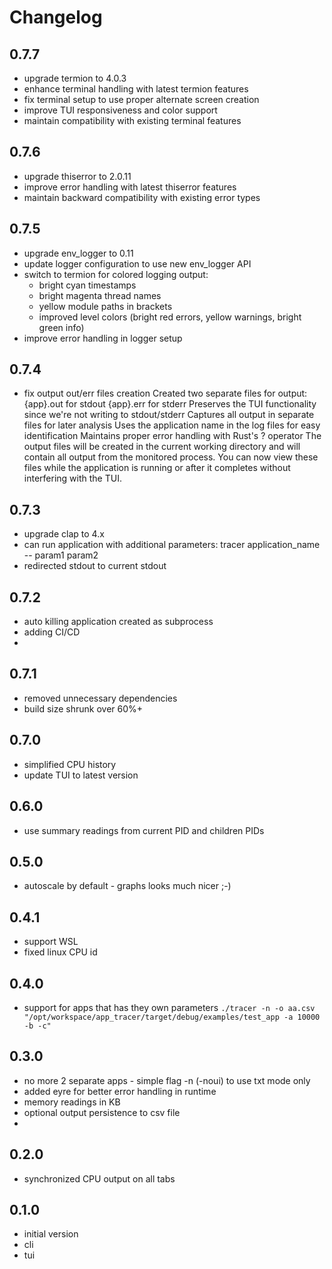 # Changelog

## 0.7.7
- upgrade termion to 4.0.3
- enhance terminal handling with latest termion features
- fix terminal setup to use proper alternate screen creation
- improve TUI responsiveness and color support
- maintain compatibility with existing terminal features

## 0.7.6
- upgrade thiserror to 2.0.11
- improve error handling with latest thiserror features
- maintain backward compatibility with existing error types

## 0.7.5
- upgrade env_logger to 0.11
- update logger configuration to use new env_logger API
- switch to termion for colored logging output:
  - bright cyan timestamps
  - bright magenta thread names
  - yellow module paths in brackets
  - improved level colors (bright red errors, yellow warnings, bright green info)
- improve error handling in logger setup

## 0.7.4
- fix output out/err files creation
Created two separate files for output:
{app}.out for stdout
{app}.err for stderr
Preserves the TUI functionality since we're not writing to stdout/stderr
Captures all output in separate files for later analysis
Uses the application name in the log files for easy identification
Maintains proper error handling with Rust's ? operator
The output files will be created in the current working directory and will contain all output from the monitored process. You can now view these files while the application is running or after it completes without interfering with the TUI.

## 0.7.3
- upgrade clap to 4.x 
- can run application with additional parameters: tracer application_name -- param1 param2
- redirected stdout to current stdout

## 0.7.2
- auto killing application created as subprocess
- adding CI/CD
- 
## 0.7.1
- removed unnecessary dependencies
- build size shrunk over 60%+

## 0.7.0
- simplified CPU history
- update TUI to latest version

## 0.6.0
- use summary readings from current PID and children PIDs

## 0.5.0
- autoscale by default - graphs looks much nicer ;-)

## 0.4.1
- support WSL
- fixed linux CPU id 

## 0.4.0
- support for apps that has they own parameters 
```./tracer -n -o aa.csv "/opt/workspace/app_tracer/target/debug/examples/test_app -a 10000 -b -c"```

## 0.3.0 
- no more 2 separate apps - simple flag -n (-noui) to use txt mode only
- added eyre for better error handling in runtime
- memory readings in KB
- optional output persistence to csv file
- 
## 0.2.0
- synchronized CPU output on all tabs

## 0.1.0
 - initial version
 - cli 
 - tui